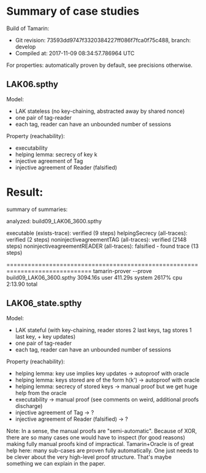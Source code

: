 # Summary of case studies

Build of Tamarin:
 - Git revision: 73593dd9747f3320384227ff086f7fca0f75c488, branch: develop
 - Compiled at: 2017-11-09 08:34:57.786964 UTC

For properties: automatically proven  by default, see precisions otherwise.

## LAK06.spthy
Model:
 - LAK stateless (no key-chaining, abstracted away by shared nonce)
 - one pair of tag-reader
 - each tag, reader can have an unbounded number of sessions

Property (reachability):
 - executability
 - helping lemma: secrecy of key k
 - injective agreement of Tag
 - injective agreement of Reader (falsified)
 
 Result:
 ==============================================================================
 summary of summaries:
 
 analyzed: build09_LAK06_3600.spthy
 
   executable (exists-trace): verified (9 steps)
   helpingSecrecy (all-traces): verified (2 steps)
   noninjectiveagreementTAG (all-traces): verified (2148 steps)
   noninjectiveagreementREADER (all-traces): falsified - found trace (13 steps)
		 
 ==============================================================================
tamarin-prover --prove build09_LAK06_3600.spthy  3094.16s user 411.29s system 2617% cpu 2:13.90 total
		 

## LAK06_state.spthy
Model:
 - LAK stateful (with key-chaining, reader stores 2 last keys, tag stores 1 last key, + key updates)
 - one pair of tag-reader
 - each tag, reader can have an unbounded number of sessions

Property (reachability):
 - helping lemma: key use implies key updates -> autoproof with oracle
 - helping lemma: keys stored are of the form h(k') -> autoproof with oracle
 - helping lemma: secrecy of stored keys -> manual proof but we get huge help from the oracle
 - executability -> manual proof (see comments on weird, additional proofs discharge)
 - injective agreement of Tag -> ?
 - injective agreement of Reader (falsified) -> ?

Note:
In a sense, the manual proofs are "semi-automatic".
Because of XOR, there are so many cases one would have to inspect (for good reasons) making fully manual proofs kind of impractical. Tamarin+Oracle is of great help here: many sub-cases are proven fully automatically. One just needs to be clever about the very high-level proof structure. That's maybe something we can explain in the paper.
